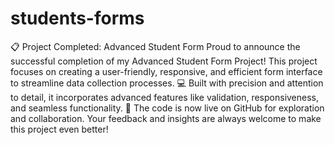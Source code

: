 # students-forms
📋 Project Completed: Advanced Student Form
Proud to announce the successful completion of my Advanced Student Form Project! This project focuses on creating a user-friendly, responsive, and efficient form interface to streamline data collection processes.
💻 Built with precision and attention to detail, it incorporates advanced features like validation, responsiveness, and seamless functionality.
🚀 The code is now live on GitHub for exploration and collaboration. Your feedback and insights are always welcome to make this project even better!
